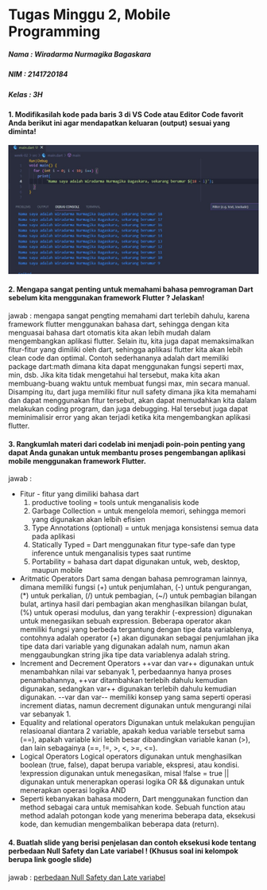# Tugas Minggu 2, Mobile Programming

##### Nama : Wiradarma Nurmagika Bagaskara

##### NIM : 2141720184

##### Kelas : 3H

#### 1. Modifikasilah kode pada baris 3 di VS Code atau Editor Code favorit Anda berikut ini agar mendapatkan keluaran (output) sesuai yang diminta!

![This is an alt text.](./docs/soal_1.jpg "soal 1.")

#### 2. Mengapa sangat penting untuk memahami bahasa pemrograman Dart sebelum kita menggunakan framework Flutter ? Jelaskan!

jawab : mengapa sangat pengting memahami dart terlebih dahulu, karena framework flutter menggunakan bahasa dart, sehingga dengan kita menguasai bahasa dart otomatis kita akan lebih mudah dalam mengembangkan aplikasi flutter. Selain itu, kita juga dapat memaksimalkan fitur-fitur yang dimiliki oleh dart, sehingga aplikasi flutter kita akan lebih clean code dan optimal. Contoh sederhananya adalah dart memiliki package dart:math dimana kita dapat menggunakan fungsi seperti max, min, dsb. Jika kita tidak mengetahui hal tersebut, maka kita akan membuang-buang waktu untuk membuat fungsi max, min secara manual. Disamping itu, dart juga memiliki fitur null safety dimana jika kita memahami dan dapat menggunakan fitur tersebut, akan dapat memudahkan kita dalam melakukan coding program, dan juga debugging. Hal tersebut juga dapat meminimalisir error yang akan terjadi ketika kita mengembangkan aplikasi flutter.

#### 3. Rangkumlah materi dari codelab ini menjadi poin-poin penting yang dapat Anda gunakan untuk membantu proses pengembangan aplikasi mobile menggunakan framework Flutter.

jawab :

- Fitur - fitur yang dimiliki bahasa dart
  1. productive tooling = tools untuk menganalisis kode
  2. Garbage Collection = untuk mengelola memori, sehingga memori yang digunakan akan lelbih efisien
  3. Type Annotations (optional) = untuk menjaga konsistensi semua data pada aplikasi
  4. Statically Typed = Dart menggunakan fitur type-safe dan type inference untuk menganalisis types saat runtime
  5. Portability = bahasa dart dapat digunakan untuk, web, desktop, maupun mobile
- Aritmatic Operators
  Dart sama dengan bahasa pemrograman lainnya, dimana memiliki fungsi (+) untuk penjumlahan, (-) untuk pengurangan, (\*) untuk perkalian, (/) untuk pembagian, (~/) untuk pembagian bilangan bulat, artinya hasil dari pembagian akan menghasilkan bilangan bulat, (%) untuk operasi modulus, dan yang terakhir (-expression) digunakan untuk menegasikan sebuah expression.
  Beberapa operator akan memiliki fungsi yang berbeda tergantung dengan tipe data variablenya, contohnya adalah operator (+) akan digunakan sebagai penjumlahan jika tipe data dari variable yang digunakan adalah num, namun akan menggaubungkan string jika tipe data variablenya adalah string.
- Increment and Decrement Operators
  ++var dan var++ digunakan untuk menambahkan nilai var sebanyak 1, perbedaannya hanya proses penambahannya, ++var ditambahkan terlebih dahulu kemudian digunakan, sedangkan var++ digunakan terlebih dahulu kemudian digunakan.
  --var dan var-- memiliki konsep yang sama seperti operasi increment diatas, namun decrement digunakan untuk mengurangi nilai var sebanyak 1.
- Equality and relational operators
  Digunakan untuk melakukan pengujian relasioanal diantara 2 variable, apakah kedua variable tersebut sama (==), apakah variable kiri lebih besar dibandingkan variable kanan (>), dan lain sebagainya (==, !=, >, <, >=, <=).
- Logical Operators
  Logical operators digunakan untuk menghasilkan boolean (true, false), dapat berupa variable, ekspresi, atau kondisi.
  !expression digunakan untuk menegasikan, misal !false = true
  || digunakan untuk menerapkan operasi logika OR
  && digunakan untuk menerapkan operasi logika AND
- Seperti kebanyakan bahasa modern, Dart menggunakan function dan method sebagai cara untuk memisahkan kode. Sebuah function atau method adalah potongan kode yang menerima beberapa data, eksekusi kode, dan kemudian mengembalikan beberapa data (return).

#### 4. Buatlah slide yang berisi penjelasan dan contoh eksekusi kode tentang perbedaan Null Safety dan Late variabel ! (Khusus soal ini kelompok berupa link google slide)

jawab : [ perbedaan Null Safety dan Late variabel ](https://docs.google.com/presentation/d/1jRhz3eOW5R-mHuINPZr1ffLaowfcjrLDH4i-amqR7yM/edit?usp=sharing)
